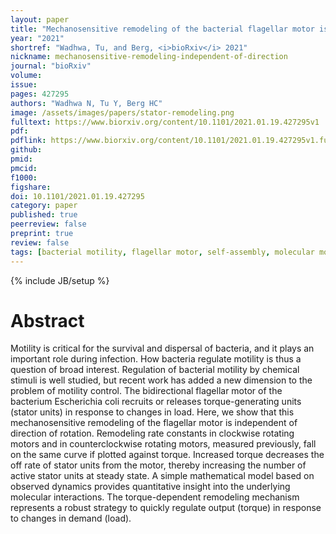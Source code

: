 ```yaml
---
layout: paper
title: "Mechanosensitive remodeling of the bacterial flagellar motor is independent of direction of rotation"
year: "2021"
shortref: "Wadhwa, Tu, and Berg, <i>bioRxiv</i> 2021"
nickname: mechanosensitive-remodeling-independent-of-direction
journal: "bioRxiv"
volume: 
issue: 
pages: 427295
authors: "Wadhwa N, Tu Y, Berg HC"
image: /assets/images/papers/stator-remodeling.png
fulltext: https://www.biorxiv.org/content/10.1101/2021.01.19.427295v1
pdf: 
pdflink: https://www.biorxiv.org/content/10.1101/2021.01.19.427295v1.full.pdf
github: 
pmid: 
pmcid: 
f1000: 
figshare: 
doi: 10.1101/2021.01.19.427295
category: paper
published: true
peerreview: false
preprint: true
review: false
tags: [bacterial motility, flagellar motor, self-assembly, molecular motors, Escherichia col]
---
```

{% include JB/setup %}

# Abstract 

Motility is critical for the survival and dispersal of bacteria, and it plays an important role during infection. How bacteria regulate motility is thus a question of broad interest. Regulation of bacterial motility by chemical stimuli is well studied, but recent work has added a new dimension to the problem of motility control. The bidirectional flagellar motor of the bacterium Escherichia coli recruits or releases torque-generating units (stator units) in response to changes in load. Here, we show that this mechanosensitive remodeling of the flagellar motor is independent of direction of rotation. Remodeling rate constants in clockwise rotating motors and in counterclockwise rotating motors, measured previously, fall on the same curve if plotted against torque. Increased torque decreases the off rate of stator units from the motor, thereby increasing the number of active stator units at steady state. A simple mathematical model based on observed dynamics provides quantitative insight into the underlying molecular interactions. The torque-dependent remodeling mechanism represents a robust strategy to quickly regulate output (torque) in response to changes in demand (load).